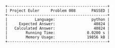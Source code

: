     +--------------------------------------------+
    | Project Euler     Problem 008       PASSED |
    +--------------------------------------------+
    |            Language:                python |
    |     Expected Answer:                 40824 |
    |   Calculated Answer:                 40824 |
    |        Running Time:              0.0200 s |
    |        Memory Usage:              19856 kB |
    +--------------------------------------------+
